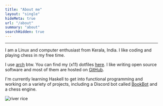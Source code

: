 ```yaml
---
title: "About me"
layout: "single"
hideMeta: true
url: "/about"
summary: "about"
searchHidden: true
---
```


---

I am a Linux and computer enthusiast from Kerala, India. I like coding and playing chess in my free time.

I use [arch](https://archlinux.org) btw.
You can find my (x11) dotfiles [here](https://github.com/rv178/.dotfiles).
I like writing open source software and most of them are hosted on [GitHub](https://github.com/rv178).

I'm currently learning Haskell to get into functional programming and working on a variety of projects,
including a Discord bot called [BookBot](https://github.com/rv178/bookbot) and a chess engine.

![river rice](https://raw.githubusercontent.com/rv178/.dotfiles/wayland/.assets/screenshots/ss1.png)
